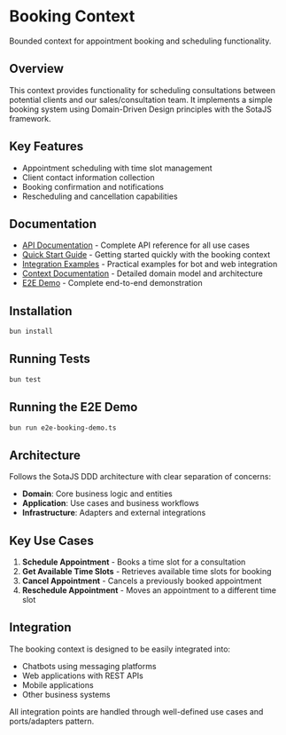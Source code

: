 # Booking Context

Bounded context for appointment booking and scheduling functionality.

## Overview

This context provides functionality for scheduling consultations between potential clients and our sales/consultation team. It implements a simple booking system using Domain-Driven Design principles with the SotaJS framework.

## Key Features

- Appointment scheduling with time slot management
- Client contact information collection
- Booking confirmation and notifications
- Rescheduling and cancellation capabilities

## Documentation

- [API Documentation](./docs/API.md) - Complete API reference for all use cases
- [Quick Start Guide](./docs/QUICK_START.md) - Getting started quickly with the booking context
- [Integration Examples](./docs/INTEGRATION.md) - Practical examples for bot and web integration
- [Context Documentation](./docs/CONTEXT.md) - Detailed domain model and architecture
- [E2E Demo](./e2e-booking-demo.ts) - Complete end-to-end demonstration

## Installation

```bash
bun install
```

## Running Tests

```bash
bun test
```

## Running the E2E Demo

```bash
bun run e2e-booking-demo.ts
```

## Architecture

Follows the SotaJS DDD architecture with clear separation of concerns:

- **Domain**: Core business logic and entities
- **Application**: Use cases and business workflows
- **Infrastructure**: Adapters and external integrations

## Key Use Cases

1. **Schedule Appointment** - Books a time slot for a consultation
2. **Get Available Time Slots** - Retrieves available time slots for booking
3. **Cancel Appointment** - Cancels a previously booked appointment
4. **Reschedule Appointment** - Moves an appointment to a different time slot

## Integration

The booking context is designed to be easily integrated into:
- Chatbots using messaging platforms
- Web applications with REST APIs
- Mobile applications
- Other business systems

All integration points are handled through well-defined use cases and ports/adapters pattern.